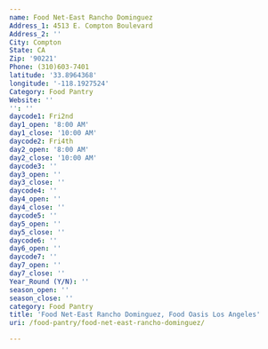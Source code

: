 ```yaml
---
name: Food Net-East Rancho Dominguez
Address_1: 4513 E. Compton Boulevard
Address_2: ''
City: Compton
State: CA
Zip: '90221'
Phone: (310)603-7401
latitude: '33.8964368'
longitude: '-118.1927524'
Category: Food Pantry
Website: ''
'': ''
daycode1: Fri2nd
day1_open: '8:00 AM'
day1_close: '10:00 AM'
daycode2: Fri4th
day2_open: '8:00 AM'
day2_close: '10:00 AM'
daycode3: ''
day3_open: ''
day3_close: ''
daycode4: ''
day4_open: ''
day4_close: ''
daycode5: ''
day5_open: ''
day5_close: ''
daycode6: ''
day6_open: ''
daycode7: ''
day7_open: ''
day7_close: ''
Year_Round (Y/N): ''
season_open: ''
season_close: ''
category: Food Pantry
title: 'Food Net-East Rancho Dominguez, Food Oasis Los Angeles'
uri: /food-pantry/food-net-east-rancho-dominguez/

---
```

